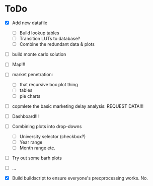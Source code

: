 # ToDo

* [X] Add new datafile
    * [ ] Build lookup tables
    * [ ] Transition LUTs to database?
    * [ ] Combine the redundant data & plots

* [ ] build monte carlo solution

* [ ] Map!!!

* [ ] market penetration:
    * [ ]  that recursive box plot thing
    * [ ]  tables
    * [ ]  pie charts

* [ ] copmlete the basic marketing delay analysis: REQUEST DATA!!!

* [ ] Dashboard!!!
* [ ] Combining plots into drop-downs
    * [ ]  University selector (checkbox?)
    * [ ]  Year range
    * [ ]  Month range etc.

* [ ] Try out some barh plots
* [ ] ...

* [X] Build buildscript to ensure everyone's precprocessing works. No.
